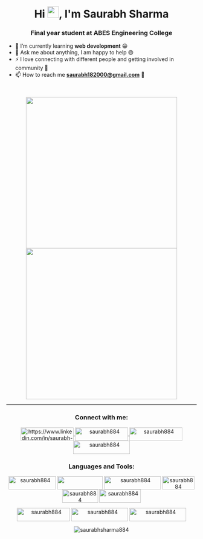 <h1 align="center">Hi <img src="https://raw.githubusercontent.com/MartinHeinz/MartinHeinz/master/wave.gif" width="30"/>, I'm Saurabh Sharma</h1>
<h3 align="center">Final year student at ABES Engineering College</h3>


- 🌱 I’m currently learning **web development** 😁
- 💬 Ask me about anything, I am happy to help 😄
- ⚡ I love connecting with different people and getting involved in community 🙌
- 📫 How to reach me **saurabh182000@gmail.com** 🤝
<br>
<p align="center">
    <img src="https://github-readme-stats.vercel.app/api?username=Saurabhsharma884" width="400" />
    <img src="https://github-readme-stats.vercel.app/api/top-langs/?username=Saurabhsharma884&layout=compact" width="400" />
</p>
<hr>
<h3 align="center">Connect with me:</h3>
<p align="center">
    <a href="https://linkedin.com/in/saurabh-sharma-555a501b7" target="_blank">
        <img
            align="center"
            src="https://img.shields.io/badge/LinkedIn-0077B5?style=for-the-badge&logo=linkedin&logoColor=white"
            alt="https://www.linkedin.com/in/saurabh-sharma-555a501b7/"
            height="35"
            width="140"
        />
    </a>
    <a href="https://instagram.com/saurabh884" target="blank">
        <img align="center" src="https://img.shields.io/badge/Instagram-E4405F?style=for-the-badge&logo=instagram&logoColor=white" alt="saurabh884" height="35" width="140" />
    </a>
 <a href="https://www.hackerrank.com/2019B101115" target="blank">
        <img align="center" src="https://img.shields.io/badge/-Hackerrank-2EC866?style=for-the-badge&logo=HackerRank&logoColor=white" alt="saurabh884" height="35" width="140" />
    </a>
 <a href="https://auth.geeksforgeeks.org/user/saurabh182000/profile" target="blank">
        <img align="center" src="https://img.shields.io/badge/GeeksforGeeks-298D46?style=for-the-badge&logo=geeksforgeeks&logoColor=white" alt="saurabh884" height="35" width="150" />
    </a>
</p>

<h3 align="center">Languages and Tools:</h3>
<p align="center">
    <img align="center" src="https://img.shields.io/badge/HTML5-E34F26?style=for-the-badge&logo=html5&logoColor=white" alt="saurabh884" height="35" width="125" />
    <img align="center" src="https://img.shields.io/badge/CSS3-1572B6?style=for-the-badge&logo=css3&logoColor=white" height="35" width="120" />
    <img align="center" src="https://img.shields.io/badge/JavaScript-323330?style=for-the-badge&logo=javascript&logoColor=F7DF1E" alt="saurabh884" height="35" width="150" />
    <img align="center" src="https://img.shields.io/badge/C-00599C?style=for-the-badge&logo=c&logoColor=white" alt="saurabh884" height="35" width="85" />
    <img align="center" src="https://img.shields.io/badge/C%2B%2B-00599C?style=for-the-badge&logo=c%2B%2B&logoColor=white" alt="saurabh884" height="35" width="95" />
    <img align="center" src="https://img.shields.io/badge/Java-ED8B00?style=for-the-badge&logo=java&logoColor=white" alt="saurabh884" height="35" width="110" />
   
</p>
<p align="center">
     <img align="center" src="https://img.shields.io/badge/Python-3776AB?style=for-the-badge&logo=python&logoColor=white" alt="saurabh884" height="35" width="140" />
    <img align="center" src="https://img.shields.io/badge/Bootstrap-563D7C?style=for-the-badge&logo=bootstrap&logoColor=white" alt="saurabh884" height="35" width="150" />
     <img align="center" src="https://img.shields.io/badge/firebase-ffca28?style=for-the-badge&logo=firebase&logoColor=black" alt="saurabh884" height="35" width="150" />
    
</p>

<p align="center"><img src="https://komarev.com/ghpvc/?username=saurabhsharma884&label=Profile%20views&color=072f64&style=plastic" alt="saurabhsharma884" /></p>
